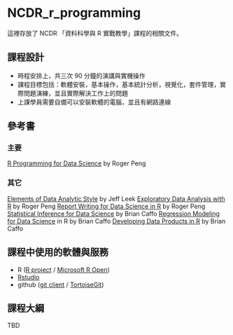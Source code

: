 # NCDR_r_programming
這裡存放了 NCDR 「資料科學與 R 實戰教學」課程的相關文件。

## 課程設計
- 時程安排上，共三次 90 分鐘的演講與實機操作
- 課程目標包括：軟體安裝，基本操作，基本統計分析，視覺化，套件管理，實際問題演練，並且實際解決工作上的問題
- 上課學員需要自備可以安裝軟體的電腦，並且有網路連線

## 參考書
### 主要
[R Programming for Data Science](https://leanpub.com/rprogramming) by Roger Peng

### 其它
[Elements of Data Analytic Style](https://leanpub.com/datastyle) by Jeff Leek
[Exploratory Data Analysis with R](https://leanpub.com/exdata) by Roger Peng
[Report Writing for Data Science in R](https://leanpub.com/reportwriting) by Roger Peng
[Statistical Inference for Data Science](https://leanpub.com/LittleInferenceBook) by Brian Caffo
[Regression Modeling for Data Science](https://leanpub.com/regmods) in R by Brian Caffo
[Developing Data Products in R](https://leanpub.com/ddp) by Brian Caffo

## 課程中使用的軟體與服務
- R ([R project](https://cran.r-project.org/) / [Microsoft R Open](https://mran.revolutionanalytics.com/open/))
- [Rstudio](https://www.rstudio.com/)
- github ([git client](https://git-scm.com/downloads) / [TortoiseGit](https://tortoisegit.org/))

## 課程大綱
TBD


